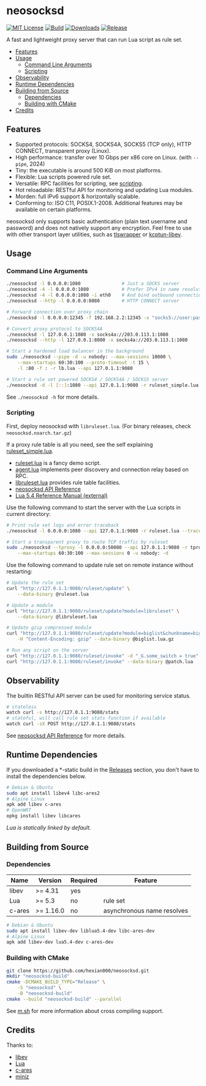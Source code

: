 # neosocksd

[![MIT License](https://img.shields.io/github/license/hexian000/neosocksd)](https://github.com/hexian000/neosocksd/blob/master/LICENSE)
[![Build](https://github.com/hexian000/neosocksd/actions/workflows/build.yml/badge.svg)](https://github.com/hexian000/neosocksd/actions/workflows/build.yml)
[![Downloads](https://img.shields.io/github/downloads/hexian000/neosocksd/total.svg)](https://github.com/hexian000/neosocksd/releases)
[![Release](https://img.shields.io/github/release/hexian000/neosocksd.svg?style=flat)](https://github.com/hexian000/neosocksd/releases)

A fast and lightweight proxy server that can run Lua script as rule set.

- [Features](#features)
- [Usage](#usage)
  - [Command Line Arguments](#command-line-arguments)
  - [Scripting](#scripting)
- [Observability](#observability)
- [Runtime Dependencies](#runtime-dependencies)
- [Building from Source](#building-from-source)
  - [Dependencies](#dependencies)
  - [Building with CMake](#building-with-cmake)
- [Credits](#credits)


## Features

- Supported protocols: SOCKS4, SOCKS4A, SOCKS5 (TCP only), HTTP CONNECT, transparent proxy (Linux).
- High performance: transfer over 10 Gbps per x86 core on Linux. (with `--pipe`, 2024)
- Tiny: the executable is around 500 KiB on most platforms.
- Flexible: Lua scripts powered rule set.
- Versatile: RPC facilities for scripting, see [scripting](#scripting).
- Hot reloadable: RESTful API for monitoring and updating Lua modules.
- Morden: full IPv6 support & horizontally scalable.
- Conforming to: ISO C11, POSIX.1-2008. Additional features may be available on certain platforms.

neosocksd only supports basic authentication (plain text username and password) and does not natively support any encryption. Feel free to use with other transport layer utilities, such as [tlswrapper](https://github.com/hexian000/tlswrapper) or [kcptun-libev](https://github.com/hexian000/kcptun-libev).


## Usage
### Command Line Arguments

```sh
./neosocksd -l 0.0.0.0:1080               # Just a SOCKS server
./neosocksd -4 -l 0.0.0.0:1080            # Prefer IPv4 in name resolution
./neosocksd -4 -l 0.0.0.0:1080 -i eth0    # And bind outbound connections to eth0
./neosocksd --http -l 0.0.0.0:8080        # HTTP CONNECT server

# Forward connection over proxy chain
./neosocksd -l 0.0.0.0:12345 -f 192.168.2.2:12345 -x "socks5://user:pass@192.168.1.1:1080,http://192.168.2.1:8080"

# Convert proxy protocol to SOCKS4A
./neosocksd -l 127.0.0.1:1080 -x socks4a://203.0.113.1:1080
./neosocksd --http -l 127.0.0.1:8080 -x socks4a://203.0.113.1:1080

# Start a hardened load balancer in the background
sudo ./neosocksd --pipe -d -u nobody: --max-sessions 10000 \
    --max-startups 60:30:100 --proto-timeout -t 15 \
    -l :80 -f : -r lb.lua --api 127.0.1.1:9080

# Start a rule set powered SOCKS4 / SOCKS4A / SOCKS5 server
./neosocksd -d -l [::]:1080 --api 127.0.1.1:9080 -r ruleset_simple.lua
```

See `./neosocksd -h` for more details.

### Scripting

First, deploy neosocksd with `libruleset.lua`. (For binary releases, check `neosocksd.noarch.tar.gz`)

If a proxy rule table is all you need, see the self explaining [ruleset_simple.lua](ruleset_simple.lua).

- [ruleset.lua](ruleset.lua) is a fancy demo script.
- [agent.lua](agent.lua) implements peer discovery and connection relay based on RPC.
- [libruleset.lua](libruleset.lua) provides rule table facilities.
- [neosocksd API Reference](https://github.com/hexian000/neosocksd/wiki/API-Reference)
- [Lua 5.4 Reference Manual (external)](https://www.lua.org/manual/5.4/manual.html)

Use the following command to start the server with the Lua scripts in current directory:

```sh
# Print rule set logs and error traceback
./neosocksd -l 0.0.0.0:1080 --api 127.0.1.1:9080 -r ruleset.lua --traceback --loglevel 6

# Start a transparent proxy to route TCP traffic by ruleset
sudo ./neosocksd --tproxy -l 0.0.0.0:50080 --api 127.0.1.1:9080 -r tproxy.lua \
    --max-startups 60:30:100 --max-sessions 0 -u nobody: -d
```

Use the following command to update rule set on remote instance without restarting:

```sh
# Update the rule set
curl "http://127.0.1.1:9080/ruleset/update" \
    --data-binary @ruleset.lua

# Update a module
curl "http://127.0.1.1:9080/ruleset/update?module=libruleset" \
    --data-binary @libruleset.lua

# Update gzip compressed module
curl "http://127.0.1.1:9080/ruleset/update?module=biglist&chunkname=biglist.lua" \
    -H "Content-Encoding: gzip" --data-binary @biglist.lua.gz

# Run any script on the server
curl "http://127.0.1.1:9080/ruleset/invoke" -d "_G.some_switch = true"
curl "http://127.0.1.1:9080/ruleset/invoke" --data-binary @patch.lua
```


## Observability

The builtin RESTful API server can be used for monitoring service status.

```sh
# stateless
watch curl -s http://127.0.1.1:9080/stats
# stateful, will call rule set stats function if available
watch curl -sX POST http://127.0.1.1:9080/stats
```

See [neosocksd API Reference](https://github.com/hexian000/neosocksd/wiki/API-Reference#restful-api) for more details.


## Runtime Dependencies

If you downloaded a *-static build in the [Releases](https://github.com/hexian000/neosocksd/releases) section, you don't have to install the dependencies below.

```sh
# Debian & Ubuntu
sudo apt install libev4 libc-ares2
# Alpine Linux
apk add libev c-ares
# OpenWRT
opkg install libev libcares
```

*Lua is statically linked by default.*


## Building from Source
### Dependencies

| Name   | Version   | Required | Feature                    |
| ------ | --------- | -------- | -------------------------- |
| libev  | >= 4.31   | yes      |                            |
| Lua    | >= 5.3    | no       | rule set                   |
| c-ares | >= 1.16.0 | no       | asynchronous name resolves |

```sh
# Debian & Ubuntu
sudo apt install libev-dev liblua5.4-dev libc-ares-dev
# Alpine Linux
apk add libev-dev lua5.4-dev c-ares-dev
```

### Building with CMake

```sh
git clone https://github.com/hexian000/neosocksd.git
mkdir "neosocksd-build"
cmake -DCMAKE_BUILD_TYPE="Release" \
    -S "neosocksd" \
    -B "neosocksd-build"
cmake --build "neosocksd-build" --parallel
```

See [m.sh](m.sh) for more information about cross compiling support.


## Credits

Thanks to:
- [libev](http://software.schmorp.de/pkg/libev.html)
- [Lua](https://www.lua.org/)
- [c-ares](https://c-ares.org/)
- [miniz](https://github.com/richgel999/miniz)
